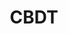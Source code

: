 ---
title: "CBDT"
description: "Continuous Integration Build Digital Twin Framework"
authors: Henri Aïdasso, Francis Bordeleau, Ali Tizghadam
year: 2025
venue: "Presented at the ACM 21st International Conference on Predictive Models and Data Analytics in Software Engineering (PROMISE '25) &nbsp;"
links:
    - name: "doi.org"
      url: https://doi.org/10.6084/m9.figshare.27641388
    - name: "gitlab.com"
      url: https://gitlab.com/ets-devops/pipelines/digital-twin
---